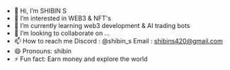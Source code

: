 - 👋 Hi, I’m SHIBIN S
- 👀 I’m interested in WEB3 & NFT's
- 🌱 I’m currently learning web3 development & AI trading bots
- 💞️ I’m looking to collaborate on ...
- 📫 How to reach me
  Discord : @shibin_s
  Email : shibins420@gmail.com
- 😄 Pronouns: shibin
- ⚡ Fun fact: Earn money and explore the world

<!---
shibin4303/shibin4303 is a ✨ special ✨ repository because its `README.md` (this file) appears on your GitHub profile.
You can click the Preview link to take a look at your changes.
--->
